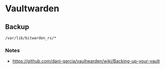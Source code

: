# Vaultwarden

## Backup

`/var/lib/bitwarden_rs/*`

### Notes
- https://github.com/dani-garcia/vaultwarden/wiki/Backing-up-your-vault
